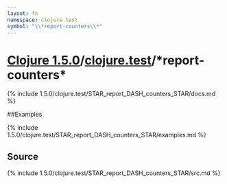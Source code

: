 ```yaml
---
layout: fn
namespace: clojure.test
symbol: "\\*report-counters\\*"
---
```


# [Clojure 1.5.0](../../)/[clojure.test](../)/\*report-counters\*

{% include 1.5.0/clojure.test/STAR_report_DASH_counters_STAR/docs.md %}

##Examples

{% include 1.5.0/clojure.test/STAR_report_DASH_counters_STAR/examples.md %}
## Source
{% include 1.5.0/clojure.test/STAR_report_DASH_counters_STAR/src.md %}

